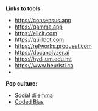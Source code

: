 #

**Links to tools:**
- https://consensus.app
- https://gamma.app
- https://elicit.com
- https://quillbot.com
- https://refworks.proquest.com
- https://docanalyzer.ai
- https://hydi.um.edu.mt
- https://www.heuristi.ca
- 

**Pop culture:**
- [Social dilemma](https://www.netflix.com/mt/title/81254224)
- [Coded Bias](https://www.netflix.com/mt/title/81328723)

